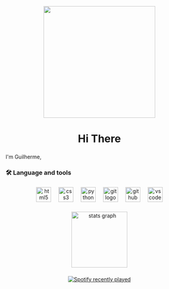 <div align="center">
  <img height="300" src="https://i.pinimg.com/1200x/40/a2/55/40a255905d75c80fdf6a3a6e35ec9d3c.jpg"  />
</div>

###

<h1 align="center">Hi There</h1>

###

<p align="left">I'm Guilherme,</p>

###



###

<h3 align="left">🛠 Language and tools</h3>

###

<div align="center">
  <img src="https://cdn.jsdelivr.net/gh/devicons/devicon/icons/html5/html5-original.svg" height="40" alt="html5 logo"  />
  <img width="12" />
  <img src="https://cdn.jsdelivr.net/gh/devicons/devicon/icons/css3/css3-original.svg" height="40" alt="css3 logo"  />
  <img width="12" />
  <img src="https://cdn.jsdelivr.net/gh/devicons/devicon/icons/python/python-original.svg" height="40" alt="python logo"  />
  <img width="12" />
  <img src="https://cdn.jsdelivr.net/gh/devicons/devicon/icons/git/git-original.svg" height="40" alt="git logo"  />
  <img width="12" />
  <img src="https://skillicons.dev/icons?i=github" height="40" alt="github logo"  />
  <img width="12" />
  <img src="https://cdn.jsdelivr.net/gh/devicons/devicon/icons/vscode/vscode-original.svg" height="40" alt="vscode logo"  />
</div>

###



###

<div align="center">
  <img src="https://github-readme-stats.vercel.app/api?username=blankkywired&hide_title=false&hide_rank=false&show_icons=true&include_all_commits=true&count_private=true&disable_animations=false&theme=dark&locale=en&hide_border=false&order=1" height="150" alt="stats graph"  />
</div>


###
<div align="center">
  <a href="https://open.spotify.com/user/alkmojn0ek67jf3v228bhjd3u">
    <img src="https://spotify-recently-played-readme.vercel.app/api?user=alkmojn0ek67jf3v228bhjd3u&count=1" alt="Spotify recently played"  />
  </a>
</div>
